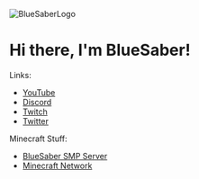 ![BlueSaberLogo](http://share.dylanr.net/2022/01/new2whitecrop.png)
# Hi there, I'm BlueSaber!

Links:
- [YouTube](https://www.youtube.com/channel/UCCG0VQ1ZBzZwetqNxzV-dmQ)
- [Discord](https://discord.saber.blue)
- [Twitch](https://twitch.tv/bsaber4321)
- [Twitter](https://www.twitter.com/bluesaber4321)

Minecraft Stuff:
- [BlueSaber SMP Server](https://saber.blue/smp)
- [Minecraft Network](https://saber.blue/network)
